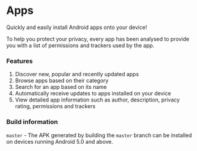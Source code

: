 # Apps

Quickly and easily install Android apps onto your device!

To help you protect your privacy, every app has been analysed to provide you with a list of permissions and trackers used by the app.

### Features

1. Discover new, popular and recently updated apps
2. Browse apps based on their category
3. Search for an app based on its name
4. Automatically receive updates to apps installed on your device
5. View detailed app information such as author, description, privacy rating, permissions and trackers

### Build information

`master` - The APK generated by building the `master` branch can be installed on devices running Android 5.0 and above.
